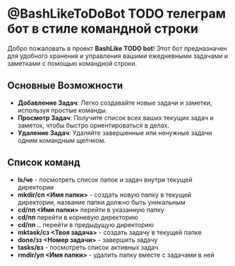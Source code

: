 # @BashLikeToDoBot TODO телеграм бот в стиле командной строки

Добро пожаловать в проект **BashLike TODO bot**! Этот бот предназначен для удобного хранения и управления вашими ежедневными задачами и заметками с помощью командной строки.

## Основные Возможности

- **Добавление Задач**: Легко создавайте новые задачи и заметки, используя простые команды.
- **Просмотр Задач**: Получите список всех ваших текущих задач и заметок, чтобы быстро ориентироваться в делах.
- **Удаление Задач**: Удаляйте завершенные или ненужные задачи одним командным щелчком.


## Список команд
- **ls/че** - посмотреть список папок и задач внутри текущей директории
- **mkdir/сп <Имя папки>** - создать новую папку в текущей директории, название папки должно быть уникальным
- **cd/пп <Имя папки>** перейти в указанную папку 
- **cd/пп** перейти в корневую директорию 
- **cd/пп ..** перейти в предыдущую директорию 
- **mktask/сз <Твоя задача>** - создать задачу в текущей папке
- **done/зз <Номер задачи>** - завершить задачу
- **tasks/вз** - посмотреть список активных задач
- **rmdir/уп <Имя папки>** - удалить папку вместе с задачами в ней
